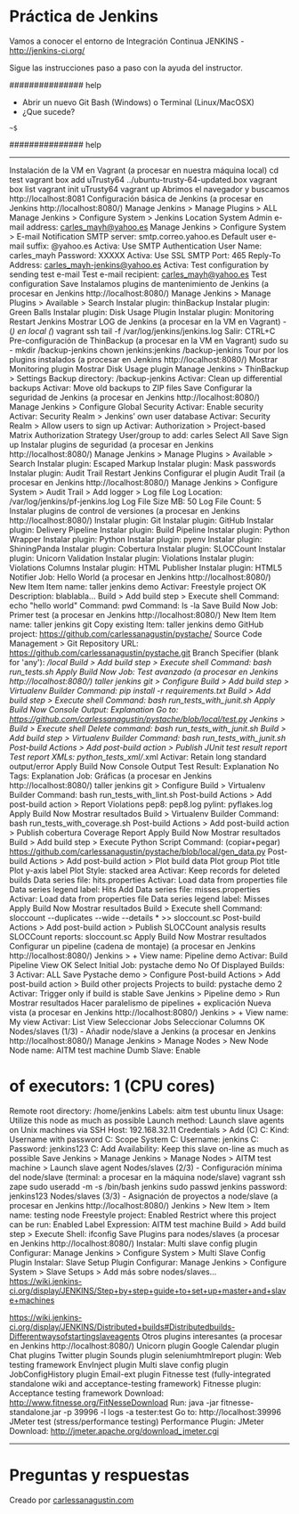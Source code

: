 # Práctica de Jenkins

Vamos a conocer el entorno de Integración Continua JENKINS - http://jenkins-ci.org/

Sigue las instrucciones paso a paso con la ayuda del instructor.

############### help
* Abrir un nuevo Git Bash (Windows) o Terminal (Linux/MacOSX)
* ¿Que sucede?
```
~$ 
```
############### help

---

Instalación de la VM en Vagrant
(a procesar en nuestra máquina local)
  cd test
 vagrant box add uTrusty64 ../ubuntu-trusty-64-updated.box
 vagrant box list
 vagrant init uTrusty64
 vagrant up
 Abrimos el navegador y buscamos http://localhost:8081
Configuración básica de Jenkins
(a procesar en Jenkins http://localhost:8080/)
  Manage Jenkins > Manage Plugins > ALL
 Manage Jenkins > Configure System > Jenkins Location
 System Admin e-mail address: carles_mayh@yahoo.es
 Manage Jenkins > Configure System > E-mail Notification
 SMTP server: smtp.correo.yahoo.es
 Default user e-mail suffix: @yahoo.es
 Activa: Use SMTP Authentication
 User Name: carles_mayh
 Password: XXXXX
 Activa: Use SSL
 SMTP Port: 465
 Reply-To Address: carles_mayh-jenkins@yahoo.es
 Activa: Test configuration by sending test e-mail
 Test e-mail recipient: carles_mayh@yahoo.es
 Test configuration
 Save
Instalamos plugins de mantenimiento de Jenkins
(a procesar en Jenkins http://localhost:8080/)
  Manage Jenkins > Manage Plugins > Available > Search
 Instalar plugin: thinBackup
 Instalar plugin: Green Balls
 Instalar plugin: Disk Usage Plugin
 Instalar plugin: Monitoring
 Restart Jenkins
Mostrar LOG de Jenkins
(a procesar en la VM en Vagrant) - (*) en local
  (*) vagrant ssh
 tail -f /var/log/jenkins/jenkins.log
 Salir: CTRL+C
Pre-configuración de ThinBackup
(a procesar en la VM en Vagrant)
  sudo su -
 mkdir /backup-jenkins
 chown jenkins:jenkins /backup-jenkins
Tour por los plugins instalados
(a procesar en Jenkins http://localhost:8080/)
  Mostrar Monitoring plugin
 Mostrar Disk Usage plugin
 Manage Jenkins > ThinBackup > Settings
 Backup directory: /backup-jenkins
 Activar: Clean up differential backups
 Activar: Move old backups to ZIP files
 Save
Configurar la seguridad de Jenkins
(a procesar en Jenkins http://localhost:8080/)
  Manage Jenkins > Configure Global Security
 Activar: Enable security
 Activar: Security Realm > Jenkins’ own user database
 Activar: Security Realm > Allow users to sign up
 Activar: Authorization > Project-based Matrix Authorization Strategy
 User/group to add: carles
 Select All
 Save
 Sign up
Instalar plugins de seguridad
(a procesar en Jenkins http://localhost:8080/)
  Manage Jenkins > Manage Plugins > Available > Search
 Instalar plugin: Escaped Markup
 Instalar plugin: Mask passwords
 Instalar plugin: Audit Trail
 Restart Jenkins
Configurar el plugin Audit Trail
(a procesar en Jenkins http://localhost:8080/)
  Manage Jenkins > Configure System > Audit Trail > Add logger > Log file
 Log Location: /var/log/jenkins/pf-jenkins.log
 Log File Size MB: 50
 Log File Count: 5
Instalar plugins de control de versiones
(a procesar en Jenkins http://localhost:8080/)
  Instalar plugin: Git
 Instalar plugin: GitHub
 Instalar plugin: Delivery Pipeline
 Instalar plugin: Build Pipeline
 Instalar plugin: Python Wrapper
 Instalar plugin: Python
 Instalar plugin: pyenv
 Instalar plugin: ShiningPanda
 Instalar plugin: Cobertura
 Instalar plugin: SLOCCount
 Instalar plugin: Unicorn Validation
 Instalar plugin: Violations
 Instalar plugin: Violations Columns
 Instalar plugin: HTML Publisher
 Instalar plugin: HTML5 Notifier
Job: Hello World
(a procesar en Jenkins http://localhost:8080/)
  New Item
 Item name: taller jenkins demo
 Activar: Freestyle project
 OK
 Description: blablabla...
 Build > Add build step > Execute shell
 Command: echo "hello world"
 Command: pwd
 Command: ls -la
 Save
 Build Now
Job: Primer test
(a procesar en Jenkins http://localhost:8080/)
  New Item
 Item name: taller jenkins git
 Copy existing Item: taller jenkins demo
 GitHub project: https://github.com/carlessanagustin/pystache/
 Source Code Management > Git
 Repository URL: https://github.com/carlessanagustin/pystache.git
 Branch Specifier (blank for 'any'): */local
 Build > Add build step > Execute shell
 Command: bash run_tests.sh
 Apply
 Build Now
Job: Test avanzado
(a procesar en Jenkins http://localhost:8080/)
  taller jenkins git > Configure
 Build > Add build step > Virtualenv Builder
 Command: pip install -r requirements.txt
 Build > Add build step > Execute shell
 Command: bash run_tests_with_junit.sh
 Apply
 Build Now
 Console Output: Explanation
 Go to: https://github.com/carlessanagustin/pystache/blob/local/test.py
 Jenkins > Build > Execute shell
 Delete command: bash run_tests_with_junit.sh
 Build > Add build step > Virtualenv Builder
 Command: bash run_tests_with_junit.sh
 Post-build Actions > Add post-build action > Publish JUnit test result report
 Test report XMLs: python_tests_xml/*.xml
 Activar: Retain long standard output/error
 Apply
 Build Now
 Console Output
 Test Result: Explanation
 No Tags: Explanation
Job: Gráficas
(a procesar en Jenkins http://localhost:8080/)
  taller jenkins git > Configure
 Build > Virtualenv Builder
 Command: bash run_tests_with_lint.sh
 Post-build Actions > Add post-build action > Report Violations
 pep8: pep8.log
 pylint: pyflakes.log
 Apply
 Build Now
 Mostrar resultados
 Build > Virtualenv Builder
 Command: bash run_tests_with_coverage.sh
 Post-build Actions > Add post-build action > Publish cobertura Coverage Report
 Apply
 Build Now
 Mostrar resultados
 Build > Add build step > Execute Python Script
 Command: (copiar+pegar) https://github.com/carlessanagustin/pystache/blob/local/gen_data.py
 Post-build Actions > Add post-build action > Plot build data
 Plot group
 Plot title
 Plot y-axis label
 Plot Style: stacked area
 Activar: Keep records for deleted builds
 Data series file: hits.properties
 Activar: Load data from properties file
 Data series legend label: Hits
 Add
 Data series file: misses.properties
 Activar: Load data from properties file
 Data series legend label: Misses
 Apply
 Build Now
 Mostrar resultados
 Build > Execute shell
 Command: sloccount --duplicates --wide --details * >> sloccount.sc
 Post-build Actions > Add post-build action > Publish SLOCCount analysis results
 SLOCCount reports: sloccount.sc
 Apply
 Build Now
 Mostrar resultados
Configurar un pipeline (cadena de montaje)
(a procesar en Jenkins http://localhost:8080/)
  Jenkins > +
 View name: Pipeline demo
 Activar: Build Pipeline View
 OK
 Select Initial Job: pystache demo
 No Of Displayed Builds: 3
 Activar: ALL
 Save
 Pystache demo > Configure
 Post-build Actions > Add post-build action > Build other projects
 Projects to build: pystache demo 2
 Activar: Trigger only if build is stable
 Save
 Jenkins > Pipeline demo > Run
 Mostrar resultados
 Hacer paralelismo de pipelines + explicación
Nueva vista
(a procesar en Jenkins http://localhost:8080/)
  Jenkins > +
 View name: My view
 Activar: List View
 Seleccionar Jobs
 Seleccionar Columns
 OK
Nodes/slaves (1/3) - Añadir node/slave a Jenkins
(a procesar en Jenkins http://localhost:8080/)
  Manage Jenkins > Manage Nodes > New Node
 Node name: AITM test machine
 Dumb Slave: Enable
 # of executors: 1 (CPU cores)
 Remote root directory: /home/jenkins
 Labels: aitm test ubuntu linux
 Usage: Utilize this node as much as possible
 Launch method: Launch slave agents on Unix machines via SSH
 Host: 192.168.32.11
 Credentials > Add (C)
 C: Kind: Username with password
 C: Scope System
 C: Username: jenkins
 C: Password: jenkins123
 C: Add
 Availability: Keep this slave on-line as much as possible
 Save
 Jenkins > Manage Jenkins > Manage Nodes > AITM test machine > Launch slave agent
Nodes/slaves (2/3) - Configuración mínima del node/slave
(terminal: a procesar en la máquina node/slave)
  vagrant ssh zape
 sudo useradd -m -s /bin/bash jenkins
 sudo passwd jenkins
 password: jenkins123
Nodes/slaves (3/3) - Asignación de proyectos a node/slave
(a procesar en Jenkins http://localhost:8080/)
  Jenkins > New Item > Item name: testing node
 Freestyle project: Enabled
 Restrict where this project can be run: Enabled
 Label Expression: AITM test machine
 Build > Add build step > Execute Shell: ifconfig
 Save
Plugins para nodes/slaves
(a procesar en Jenkins http://localhost:8080/)
  Instalar: Multi slave config plugin
 Configurar: Manage Jenkins > Configure System > Multi Slave Config Plugin
 Instalar: Slave Setup Plugin
 Configurar: Manage Jenkins > Configure System > Slave Setups > Add
más sobre nodes/slaves...
https://wiki.jenkins-ci.org/display/JENKINS/Step+by+step+guide+to+set+up+master+and+slave+machines

https://wiki.jenkins-ci.org/display/JENKINS/Distributed+builds#Distributedbuilds-Differentwaysofstartingslaveagents
Otros plugins interesantes
(a procesar en Jenkins http://localhost:8080/)
  Unicorn plugin
 Google Calendar plugin
 Chat plugins
 Twitter plugin
 Sounds plugin
 seleniumhtmlreport plugin: Web testing framework
 EnvInject plugin
 Multi slave config plugin
 JobConfigHistory plugin
 Email-ext plugin
Fitnesse test
(fully-integrated standalone wiki and acceptance-testing framework)
  Fitnesse plugin: Acceptance testing framework
 Download: http://www.fitnesse.org/FitNesseDownload
 Run: java -jar fitnesse-standalone.jar -p 39996 -l logs -a tester:test
 Go to:  http://localhost:39996
JMeter test
(stress/performance testing)
  Performance Plugin: JMeter
 Download: http://jmeter.apache.org/download_jmeter.cgi


---

# Preguntas y respuestas

Creado por [carlessanagustin.com](http://www.carlessanagustin.com)